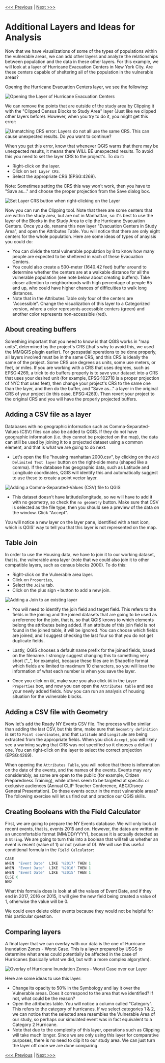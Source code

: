 [<<< Previous](17viz.md)  | [Next >>>](19layout.md)  

# Additional Layers and Ideas for Analysis

Now that we have visualizations of some of the types of populations within the vulnerable areas, we can add other layers and analyze the relationships between population and the data in these other layers. For this example, we will look at a layer of Hurricane Evacuation Centers in New York City. Are these centers capable of sheltering all of the population in the vulnerable areas?

Opening the Hurricane Evacuation Centers layer, we see the following:

![Opening the Layer of Hurricane Evacuation Centers](images/evac.png)

We can remove the points that are outside of the study area by Clipping it with the "Clipped Census Blocks to Study Area" layer (Just like we clipped other layers before). However, when you try to do it, you might get this error:

![Unmatching CRS error: Layers do not all use the same CRS. This can cause unexpected results. Do you want to continue?](images/crsmatch.png)

 When you get this error, know that whenever QGIS warns that there may be unexpected results, it means there WILL BE unexpected results. To avoid this you need to set the layer CRS to the project's. To do it:
 
 * Right-click on the layer.
 * Click on `Set Layer CRS`.
 * Select the appropriate CRS (EPSG:4269). 
 
 Note: Sometimes setting the CRS this way won't work, then you have to "Save as..." and choose the proper projection from the Save dialog box.
 
 ![Set Layer CRS button when right-clicking on the Layer](images/setcrs.png)

 Now you can run the Clipping tool. Note that there are some centers that are within the study area, but are not in Manhattan, so it's best to use the layer of the Blocks in the Study Area to clip the Hurricane Evacuation Centers. Once you do, rename this new layer "Evacuation Centers in Study Area", and open the Attributes Table. You will notice that there are only eight centers for the whole population. Here are some ideas of types of anaylsis you could do:

- You can divide the total vulnerable population by 8 to know how many people are expected to be sheltered in each of these Evacuation Centers. 
- You could also create a 500-meter (1640.42 feet) buffer around  to determine whether the centers are at a walkable distance for all the vulnerable population (see note below about creating buffers). Take closer attention to neighborhoods with high percentage of people 65 and up, who could have higher chances of difficulties to walk long distances. 
- Note that in the Attributes Table only four of the centers are "Accessible". Change the visualization of this layer to a Categorized version, where a color represents accessible centers (green) and another color represents non-accessible (red).

## About creating buffers

Something important that you need to know is that QGIS works in "map units", determined by the project's CRS (that's why to avoid this, we used the MMQGIS plugin earlier). For geospatial operations to be done properly, all layers involved must be in the same CRS, and this CRS is ideally the same of the project. Some CRS use degrees as units, some use meters, or feet, or miles. If you are working with a CRS that uses degrees, such as EPSG:4269, a trick to do buffers properly is to save your dataset into a CRS that uses your desired unit (for example, EPSG:102718 is a proper projection of NYC that uses feet), then change your project's CRS to the same one than the layer, and then do the buffer, and "Save as..." a layer in the original CRS of your project (in this case, EPSG:4269). Then revert your project to the original CRS and you will have the properly projected buffers.

## Adding a CSV file as a layer

Databases with no geographic information such as Comma-Separated-Values (CSV) files can also be added to QGIS. If they do not have geographic information (i.e. they cannot be projected on the map), the data can still be used by joining it to a projected dataset using a common element, and that is what we are going to do next. 

* Let's open the file "housing manhattan 2000.csv", by clicking on the `Add Delimited Text layer` button on the right-side menu (shaped like a comma). If the database has geographic data, such as Latitude and Longitude coordinates, QGIS will identify this and automatically suggest to use these to create a point vector layer. 

![Adding a Comma-Separated-Values (CSV) file to QGIS](images/csv.PNG)

* This dataset doesn't have latitude/longitude, so we will have to add it with no geometry, so check the `no geometry` button. Make sure that CSV is selected as the file type, then you should see a preview of the data on the window. Click "Accept".

You will notice a new layer on the layer pane, identified with a text icon, which is QGIS' way to tell you that this layer is not represented on the map.

## Table Join

In order to use the Housing data, we have to join it to our working dataset, that is, the vulnerable area layer (note that we could also join it to other compatible layers, such as census blocks 2000). To do this:

* Right-click on the Vulnerable area layer.
* Click on `Properties`,
* Select the `Joins` tab.
* Click on the plus sign `+` button to add a new join.

![Adding a Join to an existing layer](images/joins.png)

* You will need to identify the join field and target field. This refers to the fields in the joining and the joined datasets that are going to be used as a reference for the join, that is, so that QGIS knows to which elements belong the attributes being added. If an attribute of this join field is not found in the joined table, it will be ignored. You can choose which fields are joined, and I suggest checking the last four so that you do not get duplicate fields. 

* Lastly, QGIS chooses a default name prefix for the joined fields, based on the filename. I strongly suggest changing this to something very short ("_", for example), because these files are in Shapefile format which fields are limited to maximum 10 characters, so you will lose the information of what each number is when you save the layer.

* Once you click on `OK`, make sure you also click `OK` in the `Layer Properties` box, and now you can open the `Attributes table` and see your newly added fields. Now you can run an analysis of housing situation for the vulnerable blocks.

## Adding a CSV file with Geometry

Now let's add the Ready NY Events CSV file. The process will be similar than adding the last CSV, but this time, make sure that `Geometry definition` is set to `Point coordinates`, and that `Latitude` and `Longitude` are being extracted from the appropriate fields. When you click `Accept`, you will likely see a warining saying that CRS was not specified so it chooses a default one. You can right-click on the layer to select the correct projection (EPSG:4269). 

When opening the `Attributes Table`, you will notice that there is information on the date of the events, and the names of the events. Events may vary considerably, as some are open to the public (for example, Citizen Preparedness Training), while others seem to be targeted at specific or exclusive audiences (Annual CLIP Teacher Conference, ABC/Disney General Presentation). Do these events occur in the most vulnerable areas? The following exercise will let us find out and practice our QGIS skills.

## Creating Booleans with the Field Calculator

First, we are going to prepare the NY Events database. We will only look at recent events, that is, events 2015 and on. However, the dates are written in an uncomfortable format (MM/DD/YYYY), because it is actually detected as a `String`. We are going to turn this into a boolean that will tell us whether an event is recent (value of 1) or not (value of 0). We will use this useful conditional formula in the `Field Calculator`:

```Python
CASE
WHEN  "Event Date"  LIKE '%2017' THEN 1
WHEN  "Event Date"  LIKE '%2016' THEN 1
WHEN  "Event Date"  LIKE '%2015' THEN 1
ELSE 0
END
```
What this formula does is look at all the values of Event Date, and if they end in 2017, 2016 or 2015, it will give the new field being created a value of 1, otherwise the value will be 0.

We could even delete older events because they would not be helpful for this particular question.

## Comparing layers

A final layer that we can overlay with our data is the one of Hurricane Inundation Zones - Worst Case. This is a layer prepared by USGS to determine what areas could potentially be affected in the case of Hurricanes (basically what we did, but with a more complex algorythm).

![Overlay of Hurricane Inundation Zones - Worst Case over our Layer](images/overlay.png)

Here are some ideas to use this layer:

- Change its opacity to 50% in the Symbology and lay it over the Vulnerable areas. Does it correspond to the area that we identified? If not, what could be the reason?
- Open the attributes table. You will notice a column called "Category". This refers to the category of hurricanes. If we select categories 1 & 2, we can notice that the selected area resembles the Vulnerable Area of our study, so perhaps our simulated event was in fact equivalent to a Category 2 Hurricane.
- Note that due to the complexity of this layer, operations such as Clipping will take much longer. Since we are only using this layer for comparative purposes, there is no need to clip it to our study area. We can just turn the layer off once we are done comparing.

[<<< Previous](17viz.md)  | [Next >>>](19layout.md)  
